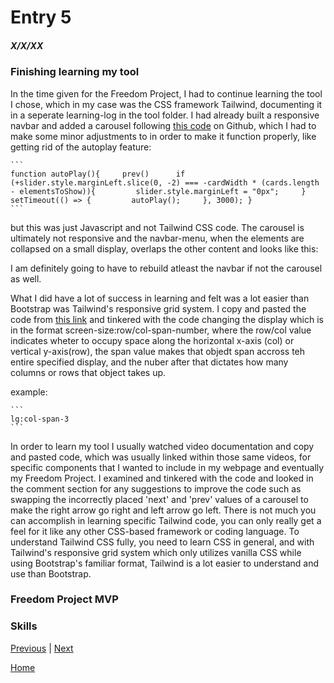 # Entry 5
##### X/X/XX

### Finishing learning my tool
In the time given for the Freedom Project, I had to continue learning the tool I chose, which in my case was the CSS framework Tailwind, documenting it in a seperate learning-log in the tool folder. I had already built a responsive navbar and added a carousel following [this code](https://github.com/JAFSCodeSchool/multi-card-carousel-using-tailwind-and-javascript/tree/master) on Github, which I had to make some minor adjustments to in order to make it function properly, like getting rid of the autoplay feature:

    ```
    function autoPlay(){     prev()      if (+slider.style.marginLeft.slice(0, -2) === -cardWidth * (cards.length - elementsToShow)){         slider.style.marginLeft = "0px";     }      setTimeout(() => {         autoPlay();     }, 3000); }
    ```

but this was just Javascript and not Tailwind CSS code. The carousel is ultimately not responsive and the navbar-menu, when the elements are collapsed on a small display, overlaps the other content and looks like this:



I am definitely going to have to rebuild atleast the navbar if not the carousel as well.

What I did have a lot of success in learning and felt was a lot easier than Bootstrap was Tailwind's responsive grid system. I copy and pasted the code from [this link](https://github.com/Crackiii/custom-tags-input/blob/master/responsive-grid/grid.html) and tinkered with the code changing the display which is in the format screen-size:row/col-span-number, where the row/col value indicates wheter to occupy space along the horizontal x-axis (col) or vertical y-axis(row), the span value makes that objedt span accross teh entire specified display, and the nuber after that dictates how many columns or rows that object takes up.

example:

    ```
    lg:col-span-3
    ```
In order to learn my tool I usually watched video documentation and copy and pasted code, which was usually linked within those same videos, for specific components that I wanted to include in my webpage and eventually my Freedom Project. I examined and tinkered with the code and looked in the comment section for any suggestions to improve the code such as swapping the incorrectly placed 'next' and 'prev' values of a carousel to make the right arrow go right and left arrow go left. There is not much you can accomplish in learning specific Tailwind code, you can only really get a feel for it like any other CSS-based framework or coding language. To understand Tailwind CSS fully, you need to learn CSS in general, and with Tailwind's responsive grid system which only utilizes vanilla CSS while using Bootstrap's familiar format, Tailwind is a lot easier to understand and use than Bootstrap.

### Freedom Project MVP

### Skills

[Previous](entry04.md) | [Next](entry06.md)

[Home](../README.md)
